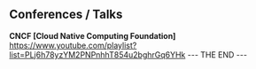 ## Conferences / Talks

**CNCF [Cloud Native Computing Foundation]**  
https://www.youtube.com/playlist?list=PLj6h78yzYM2PNPnhhT854u2bghrGq6YHk
--- THE END ---

